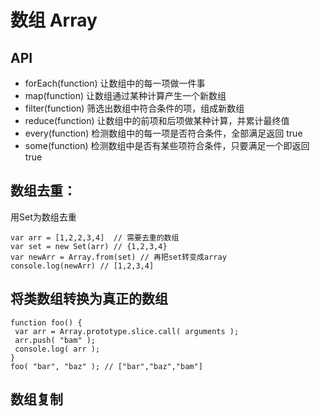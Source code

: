 # 数组 Array

## API
- forEach(function) 让数组中的每一项做一件事
- map(function) 让数组通过某种计算产生一个新数组
- filter(function) 筛选出数组中符合条件的项，组成新数组
- reduce(function) 让数组中的前项和后项做某种计算，并累计最终值
- every(function) 检测数组中的每一项是否符合条件，全部满足返回 true
- some(function) 检测数组中是否有某些项符合条件，只要满足一个即返回 true

## 数组去重：  
用Set为数组去重  
```
var arr = [1,2,2,3,4]  // 需要去重的数组
var set = new Set(arr) // {1,2,3,4}
var newArr = Array.from(set) // 再把set转变成array
console.log(newArr) // [1,2,3,4]
```

## 将类数组转换为真正的数组
```
function foo() {
 var arr = Array.prototype.slice.call( arguments );
 arr.push( "bam" );
 console.log( arr );
}
foo( "bar", "baz" ); // ["bar","baz","bam"]
```

## 数组复制
